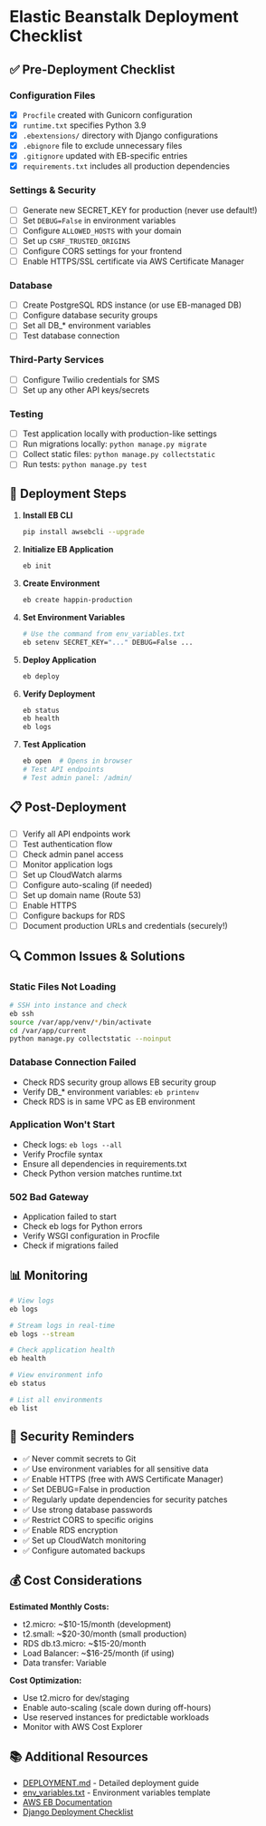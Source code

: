 # Elastic Beanstalk Deployment Checklist

## ✅ Pre-Deployment Checklist

### Configuration Files
- [x] `Procfile` created with Gunicorn configuration
- [x] `runtime.txt` specifies Python 3.9
- [x] `.ebextensions/` directory with Django configurations
- [x] `.ebignore` file to exclude unnecessary files
- [x] `.gitignore` updated with EB-specific entries
- [x] `requirements.txt` includes all production dependencies

### Settings & Security
- [ ] Generate new SECRET_KEY for production (never use default!)
- [ ] Set `DEBUG=False` in environment variables
- [ ] Configure `ALLOWED_HOSTS` with your domain
- [ ] Set up `CSRF_TRUSTED_ORIGINS`
- [ ] Configure CORS settings for your frontend
- [ ] Enable HTTPS/SSL certificate via AWS Certificate Manager

### Database
- [ ] Create PostgreSQL RDS instance (or use EB-managed DB)
- [ ] Configure database security groups
- [ ] Set all DB_* environment variables
- [ ] Test database connection

### Third-Party Services
- [ ] Configure Twilio credentials for SMS
- [ ] Set up any other API keys/secrets

### Testing
- [ ] Test application locally with production-like settings
- [ ] Run migrations locally: `python manage.py migrate`
- [ ] Collect static files: `python manage.py collectstatic`
- [ ] Run tests: `python manage.py test`

## 🚀 Deployment Steps

1. **Install EB CLI**
   ```bash
   pip install awsebcli --upgrade
   ```

2. **Initialize EB Application**
   ```bash
   eb init
   ```

3. **Create Environment**
   ```bash
   eb create happin-production
   ```

4. **Set Environment Variables**
   ```bash
   # Use the command from env_variables.txt
   eb setenv SECRET_KEY="..." DEBUG=False ...
   ```

5. **Deploy Application**
   ```bash
   eb deploy
   ```

6. **Verify Deployment**
   ```bash
   eb status
   eb health
   eb logs
   ```

7. **Test Application**
   ```bash
   eb open  # Opens in browser
   # Test API endpoints
   # Test admin panel: /admin/
   ```

## 📋 Post-Deployment

- [ ] Verify all API endpoints work
- [ ] Test authentication flow
- [ ] Check admin panel access
- [ ] Monitor application logs
- [ ] Set up CloudWatch alarms
- [ ] Configure auto-scaling (if needed)
- [ ] Set up domain name (Route 53)
- [ ] Enable HTTPS
- [ ] Configure backups for RDS
- [ ] Document production URLs and credentials (securely!)

## 🔍 Common Issues & Solutions

### Static Files Not Loading
```bash
# SSH into instance and check
eb ssh
source /var/app/venv/*/bin/activate
cd /var/app/current
python manage.py collectstatic --noinput
```

### Database Connection Failed
- Check RDS security group allows EB security group
- Verify DB_* environment variables: `eb printenv`
- Check RDS is in same VPC as EB environment

### Application Won't Start
- Check logs: `eb logs --all`
- Verify Procfile syntax
- Ensure all dependencies in requirements.txt
- Check Python version matches runtime.txt

### 502 Bad Gateway
- Application failed to start
- Check eb logs for Python errors
- Verify WSGI configuration in Procfile
- Check if migrations failed

## 📊 Monitoring

```bash
# View logs
eb logs

# Stream logs in real-time
eb logs --stream

# Check application health
eb health

# View environment info
eb status

# List all environments
eb list
```

## 🔐 Security Reminders

- ✅ Never commit secrets to Git
- ✅ Use environment variables for all sensitive data
- ✅ Enable HTTPS (free with AWS Certificate Manager)
- ✅ Set DEBUG=False in production
- ✅ Regularly update dependencies for security patches
- ✅ Use strong database passwords
- ✅ Restrict CORS to specific origins
- ✅ Enable RDS encryption
- ✅ Set up CloudWatch monitoring
- ✅ Configure automated backups

## 💰 Cost Considerations

**Estimated Monthly Costs:**
- t2.micro: ~$10-15/month (development)
- t2.small: ~$20-30/month (small production)
- RDS db.t3.micro: ~$15-20/month
- Load Balancer: ~$16-25/month (if using)
- Data transfer: Variable

**Cost Optimization:**
- Use t2.micro for dev/staging
- Enable auto-scaling (scale down during off-hours)
- Use reserved instances for predictable workloads
- Monitor with AWS Cost Explorer

## 📚 Additional Resources

- [DEPLOYMENT.md](./DEPLOYMENT.md) - Detailed deployment guide
- [env_variables.txt](./env_variables.txt) - Environment variables template
- [AWS EB Documentation](https://docs.aws.amazon.com/elasticbeanstalk/)
- [Django Deployment Checklist](https://docs.djangoproject.com/en/4.2/howto/deployment/checklist/)

